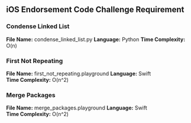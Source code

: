 ## iOS Endorsement Code Challenge Requirement

### Condense Linked List 
**File Name:** condense_linked_list.py 
**Language:** Python 
**Time Complexity:** O(n) 

### First Not Repeating
**File Name:** first_not_repeating.playground 
**Language:** Swift  
**Time Complexity:** O(n^2) 

### Merge Packages
**File Name:** merge_packages.playground 
**Language:** Swift  
**Time Complexity:** O(n^2) 
